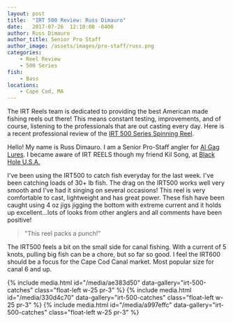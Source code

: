 ```yaml
---
layout: post
title:  "IRT 500 Review: Russ Dimauro"
date:   2017-07-26  12:10:00 -0400
author: Russ Dimauro
author_title: Senior Pro Staff
author_image: /assets/images/pro-staff/russ.png
categories: 
    - Reel Review
    - 500 Series
fish: 
    - Bass
locations:
    - Cape Cod, MA
---
```


The IRT Reels team is dedicated to providing the best American made fishing reels out there! This means constant testing, improvements, and of course, listening to the professionals that are out casting every day. Here is a recent professional review of the [IRT 500 Series Spinning Reel](/spinning-reels/500-series/).

Hello! My name is Russ Dimauro. I am a Senior Pro-Staff angler for [Al Gag Lures](/about/partnerships/al-gags-fishing-lures/). I became aware of IRT REELS though my friend Kil Song, at [Black Hole U.S.A.](/about/partnerships/black-hole-usa/)

I've been using the IRT500 to catch fish everyday for the last week. I've been catching loads of 30+ lb fish. The drag on the IRT500 works well very smooth and I've had it singing on several occasions! This reel is very comfortable to cast, lightweight and has great power. These fish have been caught using 4 oz jigs jigging the bottom with extreme current and it holds up excellent...lots of looks from other anglers and all comments have been positive!

> "This reel packs a punch!"

The IRT500 feels a bit on the small side for canal fishing. With a current of 5 knots, pulling big fish can be a chore, but so far so good. I feel the IRT600 should be a focus for the Cape Cod Canal market. Most popular size for canal 6 and up.

{% include media.html id="/media/ae383d50" data-gallery="irt-500-catches" class="float-left w-25 pr-3" %}
{% include media.html id="/media/330d4c70" data-gallery="irt-500-catches" class="float-left w-25 pr-3" %}
{% include media.html id="/media/a997effc" data-gallery="irt-500-catches" class="float-left w-25 pr-3" %}

